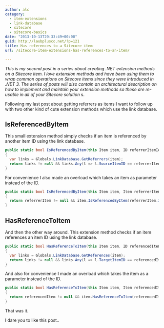 ```yaml
---
author: alc
category:
  - item-extensions
  - link-database
  - sitecore
  - sitecore-basics
date: "2013-10-13T20:33:49+00:00"
guid: http://laubplusco.net/?p=121
title: Has references to a Sitecore item
url: /sitecore-item-extensions-has-references-to-an-item/

---
```

_This is my second post in a series about creating .NET extension methods on a Sitecore item. I love extension methods and have been using them to wrap common operations on Sitecore items since they were introduced in .NET 3. The series of posts will also contain an architectural description on how to implement and maintain your extension methods so these are re-usable in all of your Sitecore solution_ s.

Following my last post about getting referrers as items I want to follow up with two other kind of cute extension methods which use the link database.

## IsReferencedByItem

This small extension method simply checks if an item is referenced by another item ID using the link database.

```c#
public static bool IsReferencedByItem(this Item item, ID referrerItemId)
{
  var links = Globals.LinkDatabase.GetReferrers(item);
  return links != null && links.Any(l => l.SourceItemID == referrerItemId);
}
```

For convenience I also made an overload which takes an item as parameter instead of the ID.

```c#
public static bool IsReferencedByItem(this Item item, Item referrerItem)
{
  return referrerItem != null && item.IsReferencedByItem(referrerItem.ID);
}
```

## HasReferenceToItem

And then the other way around. This extension method checks if an item references an item ID using the link database.

```c#
public static bool HasReferenceToItem(this Item item, ID referencedItemId)
{
  var links = Globals.LinkDatabase.GetReferences(item);
  return links != null && links.Any(l => l.TargetItemID == referencedItemId);
}
```

And also for convenience I made an overload which takes the item as a parameter instead of the ID.

```c#
public static bool HasReferenceToItem(this Item item, Item referencedItem)
{
  return referencedItem != null && item.HasReferenceToItem(referencedItem.ID);
}
```

That was it.

I dare you to like this post..

